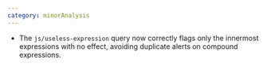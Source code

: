 ```yaml
---
category: minorAnalysis
---
```

* The `js/useless-expression` query now correctly flags only the innermost expressions with no effect, avoiding duplicate alerts on compound expressions.
